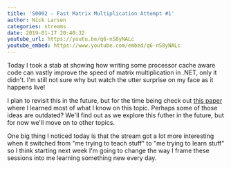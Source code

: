 ```yaml
---
title: 'S0002 - Fast Matrix Multiplication Attempt #1'
author: Nick Larsen
categories: streams
date: 2019-01-17 20:40:32
youtube_url: https://youtu.be/q6-nS8yNALc
youtube_embed: https://www.youtube.com/embed/q6-nS8yNALc
---
```


Today I took a stab at showing how writing some processor cache aware code can vastly improve the speed of matrix multiplication in .NET, only it didn't.  I'm still not sure why but watch the utter surprise on my face as it happens live!

I plan to revisit this in the future, but for the time being check out [this paper](https://akkadia.org/drepper/cpumemory.pdf) where I learned most of what I know on this topic.  Perhaps some of those ideas are outdated?  We'll find out as we explore this futher in the future, but for now we'll move on to other topics.

One big thing I noticed today is that the stream got a lot more interesting when it switched from "me trying to teach stuff" to "me trying to learn stuff" so I think starting next week I'm going to change the way I frame these sessions into me learning something new every day.